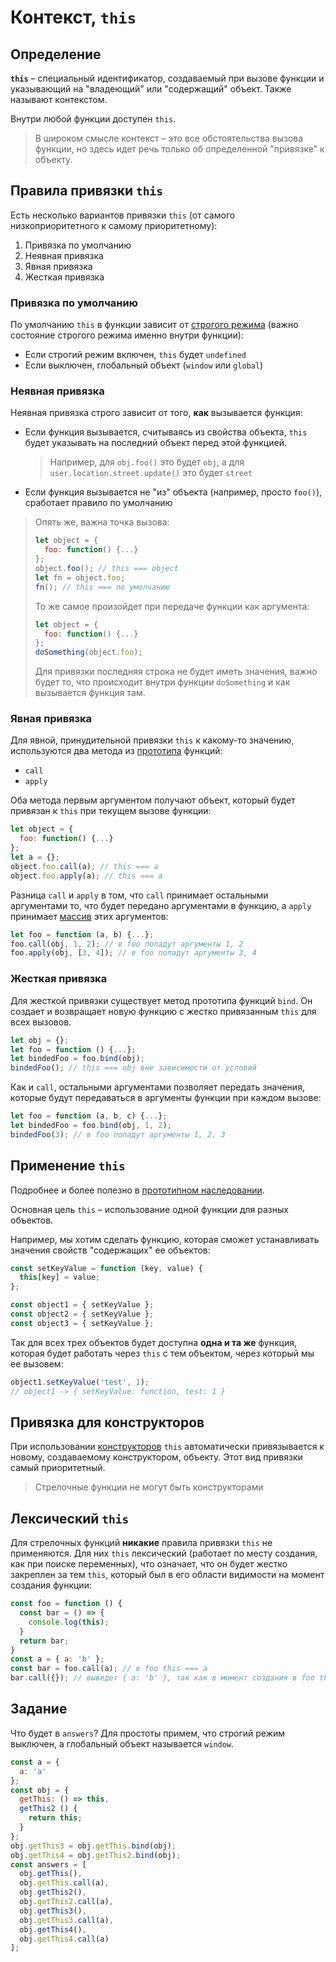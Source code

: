 # Контекст, `this`

## Определение

**`this`** – специальный идентификатор, создаваемый при вызове функции и указывающий на "владеющий" или "содержащий" объект. Также называют контекстом.

Внутри любой функции доступен `this`.

> В широком смысле контекст – это все обстоятельства вызова функции, но здесь идет речь только об определенной "привязке" к объекту. 

## Правила привязки `this`

Есть несколько вариантов привязки `this` (от самого низкоприоритетного к самому приоритетному):

1. Привязка по умолчанию
2. Неявная привязка
3. Явная привязка
4. Жесткая привязка

### Привязка по умолчанию

По умолчанию `this` в функции зависит от [строгого режима](strict_mode.md) (важно состояние строгого режима именно внутри функции):

* Если строгий режим включен, `this` будет `undefined`
* Если выключен, глобальный объект (`window` или `global`)

### Неявная привязка

Неявная привязка строго зависит от того, **как** вызывается функция:

- Если функция вызывается, считываясь из свойства объекта, `this` будет указывать на последний объект перед этой функцией.

  >  Например, для `obj.foo()` это будет `obj`, а для `user.location.street.update()` это будет `street`

- Если функция вызывается не "из" объекта (например, просто `foo()`), сработает правило по умолчанию

> Опять же, важна точка вызова:
>
> ```javascript
> let object = {
>   foo: function() {...}
> };
> object.foo(); // this === object
> let fn = object.foo;
> fn(); // this === по умолчанию
> ```
>
> То же самое произойдет при передаче функции как аргумента:
>
> ```javascript
> let object = {
>   foo: function() {...}
> };
> doSomething(object.foo); 
> ```
>
> Для привязки последняя строка не будет иметь значения, важно будет то, что происходит внутри функции `doSomething` и как вызывается функция там.

### Явная привязка

Для явной, принудительной привязки `this` к какому-то значению, используются два метода из [прототипа](prototype.md) функций: 

* `call` 
* `apply`

Оба метода первым аргументом получают объект, который будет привязан к `this` при текущем вызове функции:

```javascript
let object = {
  foo: function() {...}
};
let a = {};
object.foo.call(a); // this === a
object.foo.apply(a); // this === a
```

Разница `call` и `apply` в том, что `call` принимает остальными аргументами то, что будет передано аргументами в функцию, а `apply` принимает [массив](arrays.md) этих аргументов:

```javascript
let foo = function (a, b) {...};
foo.call(obj, 1, 2); // в foo попадут аргументы 1, 2
foo.apply(obj, [3, 4]); // в foo попадут аргументы 3, 4
```

### Жесткая привязка

Для жесткой привязки существует метод прототипа функций `bind`. Он создает и возвращает новую функцию с жестко привязанным `this` для всех вызовов.

```javascript
let obj = {};
let foo = function () {...};
let bindedFoo = foo.bind(obj);
bindedFoo(); // this === obj вне зависимости от условий
```

Как и `call`, остальными аргументами позволяет передать значения, которые будут передаваться в аргументы функции при каждом вызове:

```javascript
let foo = function (a, b, c) {...};
let bindedFoo = foo.bind(obj, 1, 2);
bindedFoo(3); // в foo попадут аргументы 1, 2, 3
```

## Применение `this`

Подробнее и более полезно в [прототипном наследовании](prototypes.md).

Основная цель `this` – использование одной функции для разных объектов.

Например, мы хотим сделать функцию, которая сможет устанавливать значения свойств "содержащих" ее объектов:

```javascript
const setKeyValue = function (key, value) {
  this[key] = value;
};

const object1 = { setKeyValue };
const object2 = { setKeyValue };
const object3 = { setKeyValue };
```

Так для всех трех объектов будет доступна **одна и та же** функция, которая будет работать через `this` с тем объектом, через который мы ее вызовем:

```javascript
object1.setKeyValue('test', 1);
// object1 -> { setKeyValue: function, test: 1 }
```

## Привязка для конструкторов

При использовании [конструкторов](constructors.md) `this` автоматически привязывается к новому, создаваемому конструктором, объекту. 
Этот вид привязки самый приоритетный.

> Стрелочные функции не могут быть конструкторами 

## Лексический `this`

Для стрелочных функций **никакие** правила привязки `this` не применяются. Для них `this` лексический (работает по месту создания, как при поиске переменных), что означает, что он будет жестко закреплен за тем `this`, который был в его области видимости на момент создания функции:

```javascript
const foo = function () {
  const bar = () => {
    console.log(this);
  }
  return bar;
}
const a = { a: 'b' };
const bar = foo.call(a); // в foo this === a
bar.call({}); // выведет { a: 'b' }, так как в момент создания в foo this указывал на a
```

## Задание

Что будет в `answers`? Для простоты примем, что строгий режим выключен, а глобальный объект называется `window`.

```javascript
const a = {
  a: 'a'
};
const obj = {
  getThis: () => this,
  getThis2 () {
    return this;
  }
};
obj.getThis3 = obj.getThis.bind(obj);
obj.getThis4 = obj.getThis2.bind(obj);
const answers = [
  obj.getThis(),
  obj.getThis.call(a),
  obj.getThis2(),
  obj.getThis2.call(a),
  obj.getThis3(),
  obj.getThis3.call(a),
  obj.getThis4(),
  obj.getThis4.call(a)
];
```